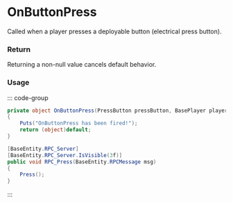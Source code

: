 # OnButtonPress
<Badge type="info" text="Electronic"/><Badge type="danger" text="Carbon Compatible"/><Badge type="warning" text="Oxide Compatible"/>
Called when a player presses a deployable button (electrical press button).

### Return
Returning a non-null value cancels default behavior.

### Usage
::: code-group
```csharp [Example]
private object OnButtonPress(PressButton pressButton, BasePlayer player)
{
	Puts("OnButtonPress has been fired!");
	return (object)default;
}
```
```csharp [Source — Assembly-CSharp @ PressButton]
[BaseEntity.RPC_Server]
[BaseEntity.RPC_Server.IsVisible(3f)]
public void RPC_Press(BaseEntity.RPCMessage msg)
{
	Press();
}

```
:::
